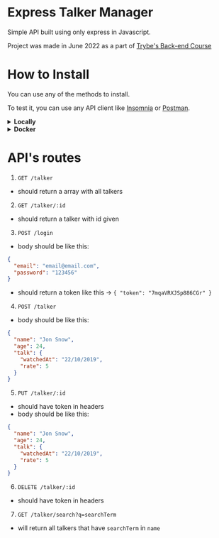# Express Talker Manager

Simple API built using only express in Javascript.

Project was made in June 2022 as a part of [Trybe's Back-end Course](https://www.betrybe.com/)

# How to Install
You can use any of the methods to install.

To test it, you can use any API client like [Insomnia](https://insomnia.rest/) or [Postman](https://www.postman.com/).
<details>
  <summary><strong>Locally</strong></summary>

  1. `npm install`
  2. `npm start`
</details>
<details>
  <summary><strong>Docker</strong></summary>

  1. `docker-compose up -d` &rarr; to install container
  2. `docker exec -it talker_manager bash` &rarr; to enter container
  3. `npm install`
  4. `npm start`
</details>

# API's routes
1. `GET /talker`
  - should return a array with all talkers
2. `GET /talker/:id`
  - should return a talker with id given
3. `POST /login`
  - body should be like this:
  ```json
  {
    "email": "email@email.com",
    "password": "123456"
  }
  ```
  - should return a token like this &rarr; `{ "token": "7mqaVRXJSp886CGr" }`
4. `POST /talker`
  - body should be like this:
  ```json
  {
    "name": "Jon Snow",
    "age": 24,
    "talk": {
      "watchedAt": "22/10/2019",
      "rate": 5
    }
  }
  ```
5. `PUT /talker/:id`
  - should have token in headers
  - body should be like this:
  ```json
  {
    "name": "Jon Snow",
    "age": 24,
    "talk": {
      "watchedAt": "22/10/2019",
      "rate": 5
    }
  }
  ```
6. `DELETE /talker/:id`
  - should have token in headers
7. `GET /talker/search?q=searchTerm`
  - will return all talkers that have `searchTerm` in `name`
